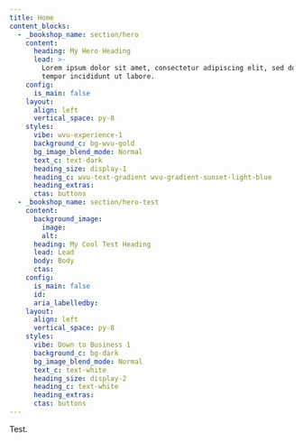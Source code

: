 ```yaml
---
title: Home
content_blocks:
  - _bookshop_name: section/hero
    content:
      heading: My Hero Heading
      lead: >-
        Lorem ipsum dolor sit amet, consectetur adipiscing elit, sed do eiusmod
        tempor incididunt ut labore.
    config:
      is_main: false
    layout:
      align: left
      vertical_space: py-8
    styles:
      vibe: wvu-experience-1
      background_c: bg-wvu-gold
      bg_image_blend_mode: Normal
      text_c: text-dark
      heading_size: display-1
      heading_c: wvu-text-gradient wvu-gradient-sunset-light-blue
      heading_extras:
      ctas: buttons
  - _bookshop_name: section/hero-test
    content:
      background_image:
        image:
        alt:
      heading: My Cool Test Heading
      lead: Lead
      body: Body
      ctas:
    config:
      is_main: false
      id:
      aria_labelledby:
    layout:
      align: left
      vertical_space: py-8
    styles:
      vibe: Down to Business 1
      background_c: bg-dark
      bg_image_blend_mode: Normal
      text_c: text-white
      heading_size: display-2
      heading_c: text-white
      heading_extras:
      ctas: buttons
---
```

Test.